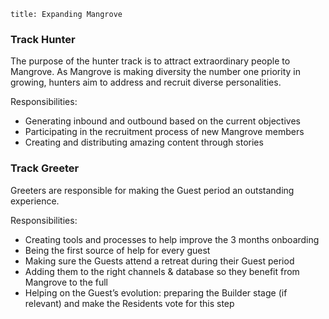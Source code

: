 ```
title: Expanding Mangrove
```

### Track Hunter
The purpose of the hunter track is to attract extraordinary people to Mangrove. As Mangrove is making diversity the number one priority in growing, hunters aim to address and recruit diverse personalities.

Responsibilities:

- Generating inbound and outbound based on the current objectives
- Participating in the recruitment process of new Mangrove members
- Creating and distributing amazing content through stories

### Track Greeter
Greeters are responsible for making the Guest period an outstanding experience.

Responsibilities:

- Creating tools and processes to help improve the 3 months onboarding
- Being the first source of help for every guest
- Making sure the Guests attend a retreat during their Guest period
- Adding them to the right channels & database so they benefit from Mangrove to the full
- Helping on the Guest’s evolution: preparing the Builder stage (if relevant) and make the Residents vote for this step

